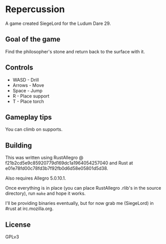 # Repercussion

A game created SiegeLord for the Ludum Dare 29.

## Goal of the game

Find the philosopher's stone and return back to the surface with it.

## Controls

* WASD -   Drill
* Arrows - Move
* Space -  Jump
* R -      Place support
* T -      Place torch

## Gameplay tips

You can climb on supports.

## Building

This was written using RustAllegro @ f21b2cd5e9c85920779d169dc1a1964054257040 and Rust at e01e78fd00c78fd3b7f92fb0d6d58e05801d5d38.

Also requires Allegro 5.0.10.1.

Once everything is in place (you can place RustAllegro .rlib's in the source directory), run `make` and hope it works.

I'll be providing binaries eventually, but for now grab me (SiegeLord) in #rust at irc.mozilla.org.

## License

GPLv3
